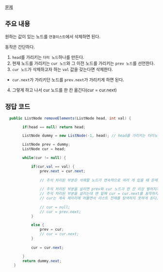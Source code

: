 [문제](https://leetcode.com/problems/remove-linked-list-elements/description/)

## 주요 내용 

원하는 값이 있는 노드를 `연결리스트`에서 삭제하면 된다. 

동작은 간단하다. 

1) `head`를 가리키는 `더미 노드`하나를 만든다. 
2) 현재 노드를 가리키는 `cur 노드`와 그 이전 노드를 가리키는 `prev 노드`를 선언한다. 
3) `cur 노드`가 삭제하고자 하는 `val` 값을 갖는다면 삭제한다. 
  - `cur.next`가 가리키던 노드를 `prev.next`가 가리키게 하면 된다.
  
4) 그렇게 하고 나서 cur 노드를 한 칸 옮긴다(cur = cur.next) 

## 정답 코드 
``` java
  public ListNode removeElements(ListNode head, int val) {

        if(head == null) return head; 

        ListNode dummy = new ListNode(-1, head); // head를 가리키는 더미노드 

        ListNode prev = dummy;
        ListNode cur = head; 

        while(cur != null) {

            if(cur.val == val) {
                prev.next = cur.next; 
                
                // 주석 처리된 부분은 삭제할 노드가 연속적으로 여러 개 있을 때 문제가 된다. 
                
                // 주석 처리된 부분을 살리면 prev와 cur 노드가 한 칸 이상 벌어지게 된다.
                // 주석 처리된 부분을 살리는데 맨 밑에 cur = cur.next를 동작하지 않는다면
                // cur는 계속 제자리에 머물면서 리스트 전체를 탐색하지 못하게 된다. 
                
                // cur = null; 
                // cur = prev.next;                 
            }

            else {
                prev = cur; 
                // cur = cur.next; 
            }
            
            cur = cur.next; 

        }
        return dummy.next; 
    }
```
